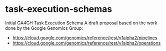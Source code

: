 # task-execution-schemas

Initial GA4GH Task Execution Schema
A draft proposal based on the work done by the Google Genomics Group:
- https://cloud.google.com/genomics/reference/rest/v1alpha2/pipelines
- https://cloud.google.com/genomics/reference/rest/v1alpha2/operations